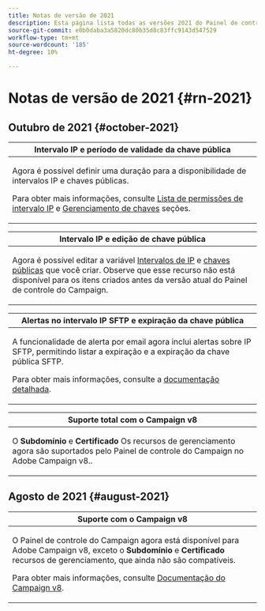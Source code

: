 ```yaml
---
title: Notas de versão de 2021
description: Esta página lista todas as versões 2021 do Painel de controle do Campaign.
source-git-commit: e0b0daba3a5820dc80b35d8c83ffc9143d547529
workflow-type: tm+mt
source-wordcount: '185'
ht-degree: 10%

---
```


# Notas de versão de 2021 {#rn-2021}

## Outubro de 2021 {#october-2021}

<table>
<thead>
<tr>
<th><strong>Intervalo IP e período de validade da chave pública</strong><br/></th>
</tr>
</thead>
<tbody>
<tr>
<td>
<p>Agora é possível definir uma duração para a disponibilidade de intervalos IP e chaves públicas. </p><p>Para obter mais informações, consulte <a href="../sftp/using/ip-range-allow-listing.md#adding-ip-addresses-allow-list">Lista de permissões de intervalo IP</a> e <a href="../sftp/using/key-management.md#installing-ssh-key">Gerenciamento de chaves</a> seções.</p>
</td>
</tr>
</tbody>
</table>

<table>
<thead>
<tr>
<th><strong>Intervalo IP e edição de chave pública</strong><br/></th>
</tr>
</thead>
<tbody>
<tr>
<td>
<p>Agora é possível editar a variável <a href="../sftp/using/ip-range-allow-listing.md#editing-ip-ranges">Intervalos de IP</a> e <a href="../sftp/using/key-management.md#editing-public-keys">chaves públicas</a> que você criar. Observe que esse recurso não está disponível para os itens criados antes da versão atual do Painel de controle do Campaign.
</td>
</tr>
</tbody>
</table>

<table>
<thead>
<tr>
<th><strong>Alertas no intervalo IP SFTP e expiração da chave pública</strong><br/></th>
</tr>
</thead>
<tbody>
<tr>
<td>
<p>A funcionalidade de alerta por email agora inclui alertas sobre IP SFTP, permitindo listar a expiração e a expiração da chave pública SFTP.</p><p>Para obter mais informações, consulte a <a href="../performance-monitoring/using/email-alerting.md">documentação detalhada</a>.</p>
</td>
</tr>
</tbody>
</table>

<table>
<thead>
<tr>
<th><strong>Suporte total com o Campaign v8</strong><br/></th>
</tr>
</thead>
<tbody>
<tr>
<td>
<p>O <strong>Subdomínio</strong> e <strong>Certificado</strong> Os recursos de gerenciamento agora são suportados pelo Painel de controle do Campaign no Adobe Campaign v8.</a>.</p>
</td>
</tr>
</tbody>
</table>

## Agosto de 2021 {#august-2021}

<table>
<thead>
<tr>
<th><strong>Suporte com o Campaign v8</strong><br/></th>
</tr>
</thead>
<tbody>
<tr>
<td>
<p>O Painel de controle do Campaign agora está disponível para Adobe Campaign v8, exceto o <strong>Subdomínio</strong> e <strong>Certificado</strong> recursos de gerenciamento, que ainda não são compatíveis.</p><p>Para obter mais informações, consulte <a href="https://experienceleague.adobe.com/docs/campaign/campaign-v8/deploy/self-service.html" target="blank">Documentação do Campaign v8</a>.</p>
</td>
</tr>
</tbody>
</table>
